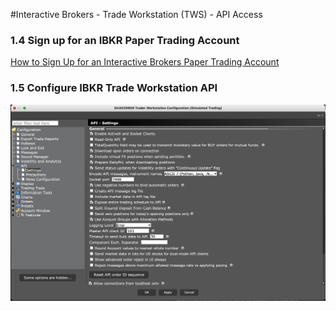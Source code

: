 #Interactive Brokers - Trade Workstation (TWS) - API Access

### 1.4 Sign up for an IBKR Paper Trading Account
[How to Sign Up for an Interactive Brokers Paper Trading Account](https://algotrading101.com/learn/interactive-brokers-paper-trading-demo/)



### 1.5 Configure IBKR Trade Workstation API
![IBKR TWS - Global Configration - API Settings](Images/IBKR-TWS-GlobalConfiguration-API-Settings.png)